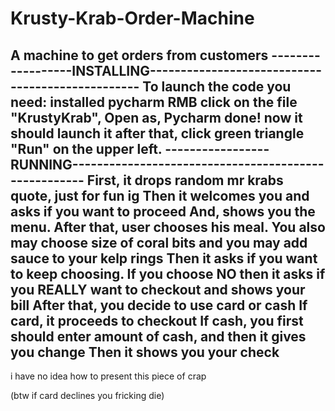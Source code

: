 # Krusty-Krab-Order-Machine
A machine to get orders from customers
------------------INSTALLING-------------------------------------------------
To launch the code you need: installed pycharm
RMB click on the file "KrustyKrab", Open as, Pycharm
done! now it should launch it
after that, click green triangle "Run" on the upper left.
-----------------RUNNING-----------------------------------------------------
First, it drops random mr krabs quote, just for fun ig
Then it welcomes you and asks if you want to proceed
And, shows you the menu.
After that, user chooses his meal.
You also may choose size of coral bits and you may add sauce to your kelp rings
Then it asks if you want to keep choosing.
If you choose NO then it asks if you REALLY want to checkout and shows your bill
After that, you decide to use card or cash
If card, it proceeds to checkout
If cash, you first should enter amount of cash, and then it gives you change
Then it shows you your check
-----------------------------------------------------------------------------


i have no idea how to present this piece of crap




(btw if card declines you fricking die)
